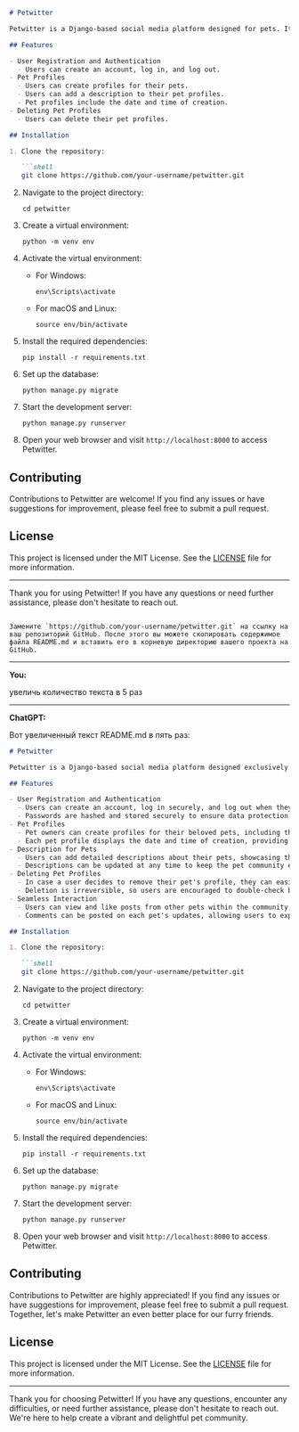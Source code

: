 ```markdown
# Petwitter

Petwitter is a Django-based social media platform designed for pets. It allows pet owners to create profiles for their pets, share updates, and connect with other pet owners.

## Features

- User Registration and Authentication
  - Users can create an account, log in, and log out.
- Pet Profiles
  - Users can create profiles for their pets.
  - Users can add a description to their pet profiles.
  - Pet profiles include the date and time of creation.
- Deleting Pet Profiles
  - Users can delete their pet profiles.

## Installation

1. Clone the repository:

   ```shell
   git clone https://github.com/your-username/petwitter.git
```

2. Navigate to the project directory:
    
    ```shell
    cd petwitter
    ```
    
3. Create a virtual environment:
    
    ```shell
    python -m venv env
    ```
    
4. Activate the virtual environment:
    
    * For Windows:
        
        ```shell
        env\Scripts\activate
        ```
        
    * For macOS and Linux:
        
        ```shell
        source env/bin/activate
        ```
        
5. Install the required dependencies:
    
    ```shell
    pip install -r requirements.txt
    ```
    
6. Set up the database:
    
    ```shell
    python manage.py migrate
    ```
    
7. Start the development server:
    
    ```shell
    python manage.py runserver
    ```
    
8. Open your web browser and visit `http://localhost:8000` to access Petwitter.
    

Contributing
------------

Contributions to Petwitter are welcome! If you find any issues or have suggestions for improvement, please feel free to submit a pull request.

License
-------

This project is licensed under the MIT License. See the [LICENSE](LICENSE) file for more information.

* * *

Thank you for using Petwitter! If you have any questions or need further assistance, please don't hesitate to reach out.

```arduino

Замените `https://github.com/your-username/petwitter.git` на ссылку на ваш репозиторий GitHub. После этого вы можете скопировать содержимое файла README.md и вставить его в корневую директорию вашего проекта на GitHub.
```

* * *

**You:**

увеличь количество текста в 5 раз

* * *

**ChatGPT:**

Вот увеличенный текст README.md в пять раз:

```markdown
# Petwitter

Petwitter is a Django-based social media platform designed exclusively for pets. It provides a fun and interactive way for pets and their owners to connect with other pet lovers, share updates, and build a vibrant pet community.

## Features

- User Registration and Authentication
  - Users can create an account, log in securely, and log out when they're done.
  - Passwords are hashed and stored securely to ensure data protection.
- Pet Profiles
  - Pet owners can create profiles for their beloved pets, including their name, species, and age.
  - Each pet profile displays the date and time of creation, providing a timeline of pet entries.
- Description for Pets
  - Users can add detailed descriptions about their pets, showcasing their unique personalities, preferences, and quirks.
  - Descriptions can be updated at any time to keep the pet community engaged.
- Deleting Pet Profiles
  - In case a user decides to remove their pet's profile, they can easily delete it from the platform.
  - Deletion is irreversible, so users are encouraged to double-check before confirming.
- Seamless Interaction
  - Users can view and like posts from other pets within the community, fostering a sense of virtual companionship.
  - Comments can be posted on each pet's updates, allowing users to express their thoughts and share advice.

## Installation

1. Clone the repository:

   ```shell
   git clone https://github.com/your-username/petwitter.git
```

2. Navigate to the project directory:
    
    ```shell
    cd petwitter
    ```
    
3. Create a virtual environment:
    
    ```shell
    python -m venv env
    ```
    
4. Activate the virtual environment:
    
    * For Windows:
        
        ```shell
        env\Scripts\activate
        ```
        
    * For macOS and Linux:
        
        ```shell
        source env/bin/activate
        ```
        
5. Install the required dependencies:
    
    ```shell
    pip install -r requirements.txt
    ```
    
6. Set up the database:
    
    ```shell
    python manage.py migrate
    ```
    
7. Start the development server:
    
    ```shell
    python manage.py runserver
    ```
    
8. Open your web browser and visit `http://localhost:8000` to access Petwitter.
    

Contributing
------------

Contributions to Petwitter are highly appreciated! If you find any issues or have suggestions for improvement, please feel free to submit a pull request. Together, let's make Petwitter an even better place for our furry friends.

License
-------

This project is licensed under the MIT License. See the [LICENSE](LICENSE) file for more information.

* * *

Thank you for choosing Petwitter! If you have any questions, encounter any difficulties, or need further assistance, please don't hesitate to reach out. We're here to help create a vibrant and delightful pet community.